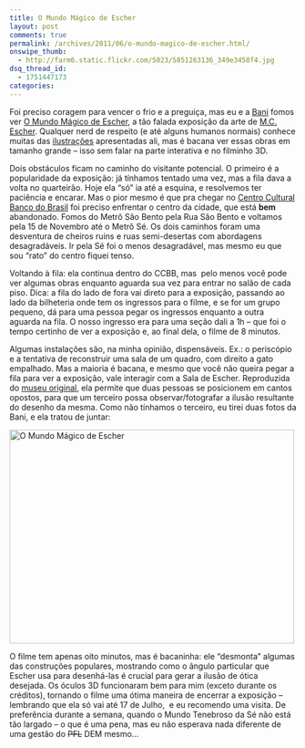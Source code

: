 ```yaml
---
title: O Mundo Mágico de Escher
layout: post
comments: true
permalink: /archives/2011/06/o-mundo-magico-de-escher.html/
onswipe_thumb:
  - http://farm6.static.flickr.com/5023/5851263136_349e3458f4.jpg
dsq_thread_id:
  - 1751447173
categories:
---
```

Foi preciso coragem para vencer o frio e a preguiça, mas eu e a [Bani][1] fomos ver [O Mundo Mágico de Escher][2], a tão falada exposição da arte de [M.C. Escher][3]. Qualquer nerd de respeito (e até alguns humanos normais) conhece muitas das [ilustrações][4] apresentadas ali, mas é bacana ver essas obras em tamanho grande &#8211; isso sem falar na parte interativa e no filminho 3D.

Dois obstáculos ficam no caminho do visitante potencial. O primeiro é a popularidade da exposição: já tínhamos tentado uma vez, mas a fila dava a volta no quarteirão. Hoje ela &#8220;só&#8221; ia até a esquina, e resolvemos ter paciência e encarar. Mas o pior mesmo é que pra chegar no [Centro Cultural Banco do Brasil][5] foi preciso enfrentar o centro da cidade, que está **bem** abandonado. Fomos do Metrô São Bento pela Rua São Bento e voltamos pela 15 de Novembro até o Metrô Sé. Os dois caminhos foram uma desventura de cheiros ruins e ruas semi-desertas com abordagens desagradáveis. Ir pela Sé foi o menos desagradável, mas mesmo eu que sou &#8220;rato&#8221; do centro fiquei tenso.

Voltando à fila: ela continua dentro do CCBB, mas  pelo menos você pode ver algumas obras enquanto aguarda sua vez para entrar no salão de cada piso. Dica: a fila do lado de fora vai direto para a exposição, passando ao lado da bilheteria onde tem os ingressos para o filme, e se for um grupo pequeno, dá para uma pessoa pegar os ingressos enquanto a outra aguarda na fila. O nosso ingresso era para uma seção dali a 1h &#8211; que foi o tempo certinho de ver a exposição e, ao final dela, o filme de 8 minutos.

Algumas instalações são, na minha opinião, dispensáveis. Ex.: o periscópio e a tentativa de reconstruir uma sala de um quadro, com direito a gato empalhado. Mas a maioria é bacana, e mesmo que você não queira pegar a fila para ver a exposição, vale interagir com a Sala de Escher. Reproduzida do [museu original][6], ela permite que duas pessoas se posicionem em cantos opostos, para que um terceiro possa observar/fotografar a ilusão resultante do desenho da mesma. Como não tínhamos o terceiro, eu tirei duas fotos da Bani, e ela tratou de juntar:

[<img class="aligncenter" src="http://farm6.static.flickr.com/5023/5851263136_349e3458f4.jpg" alt="O Mundo Mágico de Escher" width="500" height="375" />][7]

O filme tem apenas oito minutos, mas é bacaninha: ele &#8220;desmonta&#8221; algumas das construções populares, mostrando como o ângulo particular que Escher usa para desenhá-las é crucial para gerar a ilusão de ótica desejada. Os óculos 3D funcionaram bem para mim (exceto durante os créditos), tornando o filme uma ótima maneira de encerrar a exposição &#8211; lembrando que ela só vai até 17 de Julho,  e eu recomendo uma visita. De preferência durante a semana, quando o Mundo Tenebroso da Sé não está tão largado &#8211; o que é uma pena, mas eu não esperava nada diferente de uma gestão do <del>PFL</del> DEM mesmo&#8230;

 [1]: http://baniverso.com/
 [2]: http://entretenimento.uol.com.br/ultnot/2011/04/18/o-mundo-magico-de-escher-volta-a-sao-paulo-em-exposicao-no-ccbb.jhtm
 [3]: http://en.wikipedia.org/wiki/M._C._Escher
 [4]: http://www.google.com.br/search?hl=pt-BR&q=escher&gs_sm=e&gs_upl=737l1354l0l6l4l0l0l0l0l188l188l0.1l1&bav=on.2,or.r_gc.r_pw.&biw=1248&bih=647&um=1&ie=UTF-8&tbm=isch&source=og&sa=N&tab=wi
 [5]: http://www.bb.com.br/portalbb/home22,128,10161,0,0,1,1.bb
 [6]: http://www.travel-wonders.com/2010/06/escher-museum-hague-netherlands.html
 [7]: http://www.flickr.com/photos/bani/5851263136/ "O Mundo Mágico de Escher by ~Bani~, on Flickr"